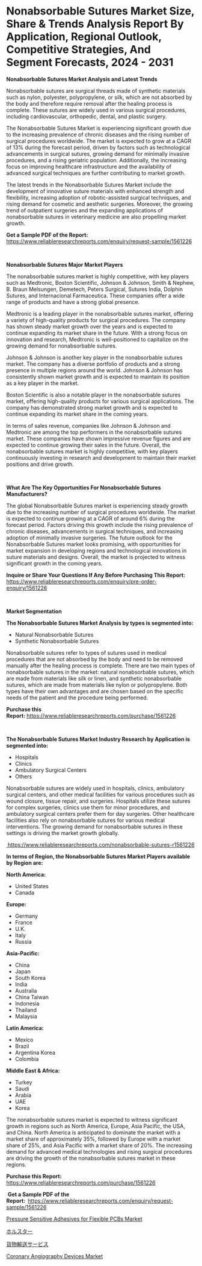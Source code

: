<p><h1>Nonabsorbable Sutures Market Size, Share & Trends Analysis Report By Application, Regional Outlook, Competitive Strategies, And Segment Forecasts, 2024 - 2031</h1></p><p><strong>Nonabsorbable Sutures Market Analysis and Latest Trends</strong></p>
<p><p>Nonabsorbable sutures are surgical threads made of synthetic materials such as nylon, polyester, polypropylene, or silk, which are not absorbed by the body and therefore require removal after the healing process is complete. These sutures are widely used in various surgical procedures, including cardiovascular, orthopedic, dental, and plastic surgery.</p><p>The Nonabsorbable Sutures Market is experiencing significant growth due to the increasing prevalence of chronic diseases and the rising number of surgical procedures worldwide. The market is expected to grow at a CAGR of 13% during the forecast period, driven by factors such as technological advancements in surgical sutures, growing demand for minimally invasive procedures, and a rising geriatric population. Additionally, the increasing focus on improving healthcare infrastructure and the availability of advanced surgical techniques are further contributing to market growth.</p><p>The latest trends in the Nonabsorbable Sutures Market include the development of innovative suture materials with enhanced strength and flexibility, increasing adoption of robotic-assisted surgical techniques, and rising demand for cosmetic and aesthetic surgeries. Moreover, the growing trend of outpatient surgeries and the expanding applications of nonabsorbable sutures in veterinary medicine are also propelling market growth.</p></p>
<p><strong>Get a Sample PDF of the Report:&nbsp;</strong> <a href="https://www.reliableresearchreports.com/enquiry/request-sample/1561226">https://www.reliableresearchreports.com/enquiry/request-sample/1561226</a></p>
<p>&nbsp;</p>
<p><strong>Nonabsorbable Sutures Major Market Players</strong></p>
<p><p>The nonabsorbable sutures market is highly competitive, with key players such as Medtronic, Boston Scientific, Johnson & Johnson, Smith & Nephew, B. Braun Melsungen, Demetech, Peters Surgical, Sutures India, Dolphin Sutures, and Internacional Farmaceutica. These companies offer a wide range of products and have a strong global presence.</p><p>Medtronic is a leading player in the nonabsorbable sutures market, offering a variety of high-quality products for surgical procedures. The company has shown steady market growth over the years and is expected to continue expanding its market share in the future. With a strong focus on innovation and research, Medtronic is well-positioned to capitalize on the growing demand for nonabsorbable sutures.</p><p>Johnson & Johnson is another key player in the nonabsorbable sutures market. The company has a diverse portfolio of products and a strong presence in multiple regions around the world. Johnson & Johnson has consistently shown market growth and is expected to maintain its position as a key player in the market.</p><p>Boston Scientific is also a notable player in the nonabsorbable sutures market, offering high-quality products for various surgical applications. The company has demonstrated strong market growth and is expected to continue expanding its market share in the coming years.</p><p>In terms of sales revenue, companies like Johnson & Johnson and Medtronic are among the top performers in the nonabsorbable sutures market. These companies have shown impressive revenue figures and are expected to continue growing their sales in the future. Overall, the nonabsorbable sutures market is highly competitive, with key players continuously investing in research and development to maintain their market positions and drive growth.</p></p>
<p>&nbsp;</p>
<p><strong>What Are The Key Opportunities For Nonabsorbable Sutures Manufacturers?</strong></p>
<p><p>The global Nonabsorbable Sutures market is experiencing steady growth due to the increasing number of surgical procedures worldwide. The market is expected to continue growing at a CAGR of around 6% during the forecast period. Factors driving this growth include the rising prevalence of chronic diseases, advancements in surgical techniques, and increasing adoption of minimally invasive surgeries. The future outlook for the Nonabsorbable Sutures market looks promising, with opportunities for market expansion in developing regions and technological innovations in suture materials and designs. Overall, the market is projected to witness significant growth in the coming years.</p></p>
<p><strong>Inquire or Share Your Questions If Any Before Purchasing This Report:</strong> <a href="https://www.reliableresearchreports.com/enquiry/pre-order-enquiry/1561226">https://www.reliableresearchreports.com/enquiry/pre-order-enquiry/1561226</a></p>
<p>&nbsp;</p>
<p><strong>Market Segmentation</strong></p>
<p><strong>The Nonabsorbable Sutures Market Analysis by types is segmented into:</strong></p>
<p><ul><li>Natural Nonabsorbable Sutures</li><li>Synthetic Nonabsorbable Sutures</li></ul></p>
<p><p>Nonabsorbable sutures refer to types of sutures used in medical procedures that are not absorbed by the body and need to be removed manually after the healing process is complete. There are two main types of nonabsorbable sutures in the market: natural nonabsorbable sutures, which are made from materials like silk or linen, and synthetic nonabsorbable sutures, which are made from materials like nylon or polypropylene. Both types have their own advantages and are chosen based on the specific needs of the patient and the procedure being performed.</p></p>
<p><strong>Purchase this Report:&nbsp;</strong><a href="https://www.reliableresearchreports.com/purchase/1561226">https://www.reliableresearchreports.com/purchase/1561226</a></p>
<p>&nbsp;</p>
<p><strong>The Nonabsorbable Sutures Market Industry Research by Application is segmented into:</strong></p>
<p><ul><li>Hospitals</li><li>Clinics</li><li>Ambulatory Surgical Centers</li><li>Others</li></ul></p>
<p><p>Nonabsorbable sutures are widely used in hospitals, clinics, ambulatory surgical centers, and other medical facilities for various procedures such as wound closure, tissue repair, and surgeries. Hospitals utilize these sutures for complex surgeries, clinics use them for minor procedures, and ambulatory surgical centers prefer them for day surgeries. Other healthcare facilities also rely on nonabsorbable sutures for various medical interventions. The growing demand for nonabsorbable sutures in these settings is driving the market growth globally.</p></p>
<p><a href="https://www.reliableresearchreports.com/nonabsorbable-sutures-r1561226">&nbsp;https://www.reliableresearchreports.com/nonabsorbable-sutures-r1561226</a></p>
<p><strong>In terms of Region, the Nonabsorbable Sutures Market Players available by Region are:</strong></p>
<p>
    <p> <strong> North America: </strong>
        <ul>
            <li>United States</li>
            <li>Canada</li>
        </ul>
        </p> 
    <p> <strong> Europe: </strong>
        <ul>
            <li>Germany</li>
            <li>France</li>
            <li>U.K.</li>
            <li>Italy</li>
            <li>Russia</li>
        </ul>
        </p> 
    <p> <strong> Asia-Pacific: </strong>
        <ul>
            <li>China</li>
            <li>Japan</li>
            <li>South Korea</li>
            <li>India</li>
            <li>Australia</li>
            <li>China Taiwan</li>
            <li>Indonesia</li>
            <li>Thailand</li>
            <li>Malaysia</li>
        </ul>
        </p> 
    <p> <strong> Latin America: </strong>
        <ul>
            <li>Mexico</li>
            <li>Brazil</li>
            <li>Argentina Korea</li>
            <li>Colombia</li>
        </ul>
        </p> 
    <p> <strong> Middle East & Africa: </strong>
        <ul>
            <li>Turkey</li>
            <li>Saudi</li>
            <li>Arabia</li>
            <li>UAE</li>
            <li>Korea</li>
        </ul>
    </p>
    </p>
<p><p>The nonabsorbable sutures market is expected to witness significant growth in regions such as North America, Europe, Asia Pacific, the USA, and China. North America is anticipated to dominate the market with a market share of approximately 35%, followed by Europe with a market share of 25%, and Asia Pacific with a market share of 20%. The increasing demand for advanced medical technologies and rising surgical procedures are driving the growth of the nonabsorbable sutures market in these regions.</p></p>
<p><strong>Purchase this Report: </strong><a href="https://www.reliableresearchreports.com/purchase/1561226">https://www.reliableresearchreports.com/purchase/1561226</a></p>
<p>&nbsp;<strong>Get a Sample PDF of the Report:&nbsp;&nbsp;</strong><a href="https://www.reliableresearchreports.com/enquiry/request-sample/1561226">https://www.reliableresearchreports.com/enquiry/request-sample/1561226</a></p>
<p><strong></strong></p>
<p><p><a href="https://issuu.com/reportprime-2/docs/pressure-sensitive-adhesives-for-flexible-pcbs-mar">Pressure Sensitive Adhesives for Flexible PCBs Market</a></p><p><a href="https://github.com/mathieurico66/Market-Research-Report-List-1/blob/main/758390547912.md">ホルスター</a></p><p><a href="https://github.com/ycmtqqhvk3273/Market-Research-Report-List-1/blob/main/780992247911.md">貨物輸送サービス</a></p><p><a href="https://github.com/JameTravis/Market-Research-Report-List-4/blob/main/coronary-angiography-devices-market.md">Coronary Angiography Devices Market</a></p></p>